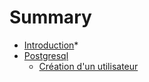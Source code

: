 # Summary

* [Introduction](README.md)*
* [Postgresql](chapter_1/README.md)
  * [Création d'un utilisateur](chapter_1/README.md#user-creation)
